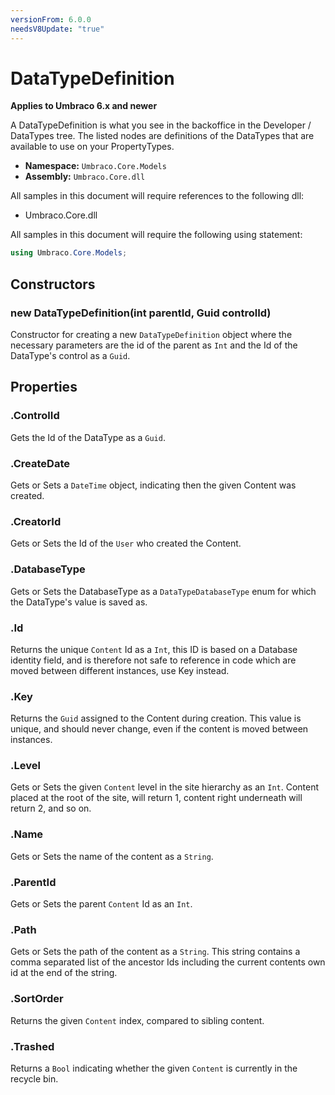 ```yaml
---
versionFrom: 6.0.0
needsV8Update: "true"
---
```


# DataTypeDefinition

**Applies to Umbraco 6.x and newer**

A DataTypeDefinition is what you see in the backoffice in the Developer / DataTypes tree. The listed nodes are definitions of the DataTypes that are available to use on your PropertyTypes.

 * **Namespace:** `Umbraco.Core.Models` 
 * **Assembly:** `Umbraco.Core.dll`

All samples in this document will require references to the following dll:

* Umbraco.Core.dll

All samples in this document will require the following using statement:

```csharp
using Umbraco.Core.Models;
```

## Constructors

### new DataTypeDefinition(int parentId, Guid controlId)
Constructor for creating a new `DataTypeDefinition` object where the necessary parameters are the id of the parent as `Int` and the Id of the DataType's control as a `Guid`.

## Properties

### .ControlId
Gets the Id of the DataType as a `Guid`.

### .CreateDate
Gets or Sets a `DateTime` object, indicating then the given Content was created.

### .CreatorId
Gets or Sets the Id of the `User` who created the Content.

### .DatabaseType
Gets or Sets the DatabaseType as a `DataTypeDatabaseType` enum for which the DataType's value is saved as.

### .Id
Returns the unique `Content` Id as a `Int`, this ID is based on a Database identity field, and is therefore not safe to reference in code which are moved between different instances, use Key instead. 

### .Key
Returns the `Guid` assigned to the Content during creation. This value is unique, and should never change, even if the content is moved between instances. 

### .Level
Gets or Sets the given `Content` level in the site hierarchy as an `Int`. Content placed at the root of the site, will return 1, content right underneath will return 2, and so on.

### .Name
Gets or Sets the name of the content as a `String`.

### .ParentId
Gets or Sets the parent `Content` Id as an `Int`.

### .Path
Gets or Sets the path of the content as a `String`. This string contains a comma separated list of the ancestor Ids including the current contents own id at the end of the string.

### .SortOrder
Returns the given `Content` index, compared to sibling content.

### .Trashed
Returns a `Bool` indicating whether the given `Content` is currently in the recycle bin.
